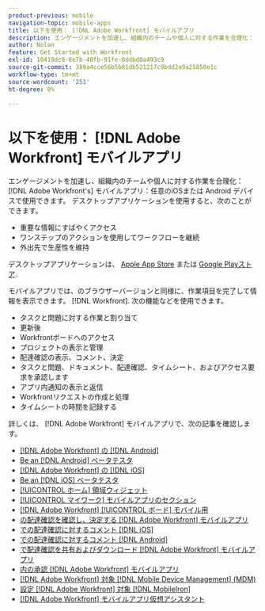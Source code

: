 ```yaml
---
product-previous: mobile
navigation-topic: mobile-apps
title: 以下を使用： [!DNL Adobe Workfront] モバイルアプリ
description: エンゲージメントを加速し、組織内のチームや個人に対する作業を合理化： [!DNL Adobe Workfront's] モバイルアプリ：任意のiOSまたは Android デバイスで使用できます。
author: Nolan
feature: Get Started with Workfront
exl-id: 10419dc8-8e7b-40fb-91fe-0ddbd0a493c9
source-git-commit: 389a4cce56b5b81db521217c9bdd2a9a25850e1c
workflow-type: tm+mt
source-wordcount: '251'
ht-degree: 0%

---
```


# 以下を使用： [!DNL Adobe Workfront] モバイルアプリ

エンゲージメントを加速し、組織内のチームや個人に対する作業を合理化： [!DNL Adobe Workfront's] モバイルアプリ：任意のiOSまたは Android デバイスで使用できます。 デスクトップアプリケーションを使用すると、次のことができます。

* 重要な情報にすばやくアクセス
* ワンステップのアクションを使用してワークフローを継続
* 外出先で生産性を維持

デスクトップアプリケーションは、 [Apple App Store](https://apps.apple.com/us/app/adobe-workfront/id1033282981) または [Google Playストア](https://play.google.com/store/apps/details?id=com.workfront.android.aware).

モバイルアプリでは、のブラウザーバージョンと同様に、作業項目を完了して情報を表示できます。 [!DNL Workfront]. 次の機能などを使用できます。

* タスクと問題に対する作業と割り当て
* 更新後
* Workfrontボードへのアクセス
* プロジェクトの表示と管理
* 配達確認の表示、コメント、決定
* タスクと問題、ドキュメント、配達確認、タイムシート、およびアクセス要求を承認します
* アプリ内通知の表示と返信
* Workfrontリクエストの作成と処理
* タイムシートの時間を記録する

<!--
>[!NOTE]
>
>The [!DNL Adobe Workfront] mobile app is replacing the [!DNL Workfront Proof] app, which is no longer supported and will be removed entirely with the 23.4 release in October. [!DNL Workfront] customers should now use the [!DNL Adobe Workfront] mobile app for conducting their proof reviews and approvals.
-->

詳しくは、 [!DNL Adobe Workfront] モバイルアプリで、次の記事を確認します。

* [[!DNL Adobe Workfront] の [!DNL Android]](../../../workfront-basics/mobile-apps/using-the-workfront-mobile-app/workfront-for-android.md)
* [Be an [!DNL Android] ベータテスタ](../../../workfront-basics/mobile-apps/using-the-workfront-mobile-app/android-beta-tester.md)
* [[!DNL Adobe Workfront] の [!DNL iOS]](../../../workfront-basics/mobile-apps/using-the-workfront-mobile-app/workfront-for-ios.md)
* [Be an [!DNL iOS] ベータテスタ](../../../workfront-basics/mobile-apps/using-the-workfront-mobile-app/ios-beta-tester.md)
* [[!UICONTROL ホーム] 領域ウィジェット](../../../workfront-basics/mobile-apps/using-the-workfront-mobile-app/home-area-widgets-mobile.md)
* [[!UICONTROL マイワーク] モバイルアプリのセクション](../../../workfront-basics/mobile-apps/using-the-workfront-mobile-app/my-work-section-mobile.md)
* [[!DNL Adobe Workfront] [!UICONTROL ボード] モバイル用](/help/quicksilver/workfront-basics/mobile-apps/using-the-workfront-mobile-app/mobile-boards.md)
* [の配達確認を確認し、決定する [!DNL Adobe Workfront] モバイルアプリ](../../../workfront-basics/mobile-apps/using-the-workfront-mobile-app/work-with-proofs-in-mobile-app.md)
* [での配達確認に対するコメント [!DNL iOS]](../../../workfront-basics/mobile-apps/using-the-workfront-mobile-app/comment-on-proofs-ios.md)
* [での配達確認に対するコメント [!DNL Android]](../../../workfront-basics/mobile-apps/using-the-workfront-mobile-app/comment-on-proofs-android.md)
* [で配達確認を共有およびダウンロード [!DNL Adobe Workfront] モバイルアプリ](../../../workfront-basics/mobile-apps/using-the-workfront-mobile-app/share-proofs-mobile.md)
* [内の承認 [!DNL Adobe Workfront] モバイルアプリ](../../../workfront-basics/mobile-apps/using-the-workfront-mobile-app/approvals-in-mobile-app.md)
* [[!DNL Adobe Workfront] 対象 [!DNL Mobile Device Management] (MDM)](../../../workfront-basics/mobile-apps/using-the-workfront-mobile-app/wf-mdm.md)
* [設定 [!DNL Adobe Workfront] 対象 [!DNL MobileIron]](../../../workfront-basics/mobile-apps/using-the-workfront-mobile-app/wf-mobileiron-configs.md)
* [[!DNL Adobe Workfront] モバイルアプリ仮想アシスタント](../../../workfront-basics/mobile-apps/using-the-workfront-mobile-app/wf-mobile-virtual-assistant.md)

